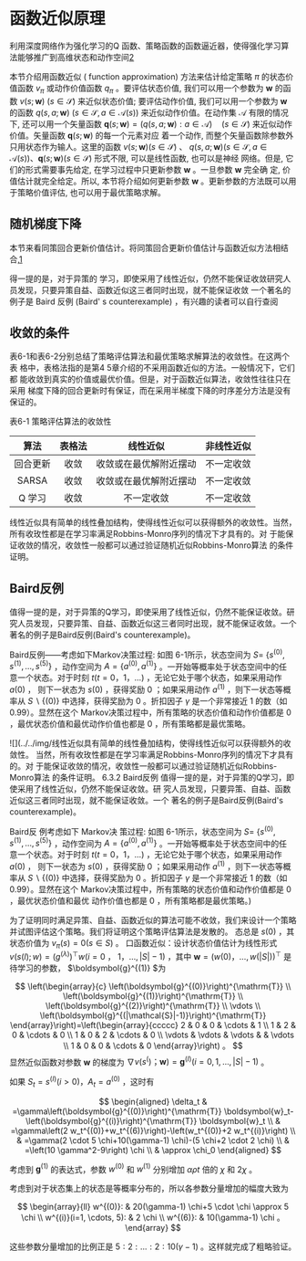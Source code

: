 

<!--
 * @version:
 * @Author:  StevenJokess（蔡舒起） https://github.com/StevenJokess
 * @Date: 2023-09-20 15:24:36
 * @LastEditors:  StevenJokess（蔡舒起） https://github.com/StevenJokess
 * @LastEditTime: 2023-10-06 21:25:57
 * @Description:
 * @Help me: make friends by a867907127@gmail.com and help me get some “foreign” things or service I need in life; 如有帮助，请资助，失业3年了。![支付宝收款码](https://github.com/StevenJokess/d2rl/blob/master/img/%E6%94%B6.jpg)
 * @TODO::
 * @Reference:
-->

# 函数近似原理

利用深度网络作为强化学习的Q 函数、策略函数的函数逼近器，使得强化学习算法能够推广到高维状态和动作空间[2]

本节介绍用函数近似 ( function approximation) 方法来估计给定策略 $\pi$ 的状态价值函数 $v_\pi$ 或动作价值函数 $q_\pi$ 。要评估状态价值, 我们可以用一个参数为 $\mathbf{w}$ 的函数 $v(s ; \mathbf{w})$ $(s \in \mathcal{S})$ 来近似状态价值; 要评估动作价值, 我们可以用一个参数为 $\mathbf{w}$ 的函数 $q(s, a ; \mathbf{w})$ $(s \in \mathcal{S}, a \in \mathcal{A}(s))$ 来近似动作价值。在动作集 $\mathcal{A}$ 有限的情况下, 还可以用一个矢量函数 $\mathbf{q}(s ; \mathbf{w})=(q(s, a ; \mathbf{w}): a \in \mathcal{A}) \quad(s \in \mathcal{S})$ 来近似动作价值。矢量函数 $\mathbf{q}(s ; \mathbf{w})$ 的每一个元素对应 着一个动作, 而整个矢量函数除参数外只用状态作为输人。这里的函数 $v(s ; \mathbf{w})(s \in \mathcal{S})$ 、 $q(s, a ; \mathbf{w})(s \in \mathcal{S}, a \in \mathcal{A}(s)) 、 \mathbf{q}(s ; \mathbf{w})(s \in \mathcal{S})$ 形式不限, 可以是线性函数, 也可以是神经 网络。但是, 它们的形式需要事先给定, 在学习过程中只更新参数 $\mathbf{w}$ 。一旦参数 $\mathbf{w}$ 完全确 定, 价值估计就完全给定。所以, 本节将介绍如何更新参数 $\mathbf{w}$ 。更新参数的方法既可以用于策略价值评估, 也可以用于最优策略求解。



## 随机梯度下降

本节来看同策回合更新价值估计。将同策回合更新价值估计与函数近似方法相结合,[1]

得一提的是，对于异策的 学习，即使采用了线性近似，仍然不能保证收敛研究人员发现，只要异策自益、函数近似这三者同时出现，就不能保证收敛 一个著名的例子是 Baird 反例 (Baird' s counterexample) ，有兴趣的读者可以自行查阅


## 收敛的条件

表6-1和表6-2分别总结了策略评估算法和最优策略求解算法的收敛性。在这两个表 格中，表格法指的是第4 5章介绍的不采用函数近似的方法。一般情况下，它们都 能收敛到真实的价值或最优价值。但是，对于函数近似算法，收敛性往往只在采用 梯度下降的回合更新时有保证，而在采用半梯度下降的时序差分方法是没有保证的。

表6-1 策略评估算法的收敛性

| 算法 | 表格法 | 线性近似 | 非线性近似 |
| :---: | :---: | :---: | :---: |
| 回合更新 | 收敛 | 收敛或在最优解附近摆动 | 不一定收敛 |
| SARSA | 收敛 | 收敛或在最优解附近摆动 | 不一定收敛 |
| Q 学习 | 收敛 | 不一定收敛 | 不一定收敛 |

线性近似具有简单的线性叠加结构，使得线性近似可以获得额外的收敛性。当然，所有收玫性都是在学习率满足Robbins-Monro序列的情况下才具有的。对 于能保证收敛的情况，收敛性一般都可以通过验证随机近似Robbins-Monro算法 的条件证明。


## Baird反例

值得一提的是，对于异策的Q学习，即使采用了线性近似，仍然不能保证收敛。研 究人员发现，只要异策、自益、函数近似这三者同时出现，就不能保证收敛。一个 著名的例子是Baird反例(Baird's counterexample)。

Baird反例——考虑如下Markov决策过程: 如图 6-1所示，状态空间为 $S=$ $\left\{s^{(0)}, s^{(1)}, \ldots, s^{(5)}\right\}$ ，动作空间为 $A=\left\{a^{(0)}, a^{(1)}\right\}$ 。一开始等概率处于状态空间中的任 意一个状态。对于时刻 $t(t=0 ， 1 ， \ldots)$ ，无论它处于哪个状态，如果采用动作 $a(0)$ ， 则下一状态为 $s(0)$ ，获得奖励 0 ；如果采用动作 $a^{(1)}$ ，则下一状态等概率从 $S \backslash\{(0)\}$ 中选择，获得奖励为 0 。折扣因子 $\gamma$ 是一个非常接近 1 的数（如0.99）。显然在这个 Markov决策过程中，所有策略的状态价值和动作价值都是 0 ，最优状态价值和最优动作价值也都是 0 ，所有策略都是最优策略。


![](../../img/线性近似具有简单的线性叠加结构，使得线性近似可以获得额外的收敛性。
当然，所有收玫性都是在学习率满足Robbins-Monro序列的情况下才具有的。对 于能保证收敛的情况，收敛性一般都可以通过验证随机近似Robbins-Monro算法 的条件证明。
6.3.2 Baird反例
值得一提的是，对于异策的Q学习，即使采用了线性近似，仍然不能保证收敛。研 究人员发现，只要异策、自益、函数近似这三者同时出现，就不能保证收敛。一个 著名的例子是Baird反例(Baird's counterexample)。

Baird反 例考虑如下 Markov决 策过程: 如图 6-1所示，状态空间为 $S=$ $\left\{s^{(0)}, s^{(1)}, \ldots, s^{(5)}\right\}$ ，动作空间为 $A=\left\{a^{(0)}, a^{(1)}\right\}$ 。一开始等概率处于状态空间中的任 意一个状态。对于时刻 $t(t=0 ， 1 ， \ldots)$ ，无论它处于哪个状态，如果采用动作 $a(0)$ ， 则下一状态为 $s(0)$ ，获得奖励 0 ；如果采用动作 $a^{(1)}$ ，则下一状态等概率从 $S \backslash\{(0)\}$ 中选择，获得奖励为 0 。折扣因子 $\gamma$ 是一个非常接近 1 的数（如0.99）。显然在这个 Markov决策过程中，所有策略的状态价值和动作价值都是 0 ，最优状态价值和最优 动作价值也都是 0 ，所有策略都是最优策略。)



为了证明同时满足异策、自益、函数近似的算法可能不收敛，我们来设计一个策略 并试图评估这个策略。我们将证明这个策略评估算法是发散的。 态总是 $s(0)$ ，其状态价值为 $v_\pi(s)=0(s \in S)$ 。
口函数近似：设计状态价值估计为线性形式 $v(s(l) ; w)=\left(g^{(\lambda)}\right)^{\top} w(i=0$ ， $1 ， \ldots,|S|-1)$ ，其中 $\boldsymbol{w}=(w(0) ， \ldots, w(|S|))^{\top}$ 是待学习的参数， $\boldsymbol{g}^{(1)} $为

$$
\left(\begin{array}{c}
\left(\boldsymbol{g}^{(0)}\right)^{\mathrm{T}} \\
\left(\boldsymbol{g}^{(1)}\right)^{\mathrm{T}} \\
\left(\boldsymbol{g}^{(2)}\right)^{\mathrm{T}} \\
\vdots \\
\left(\boldsymbol{g}^{(|\mathcal{S}|-1)}\right)^{\mathrm{T}}
\end{array}\right)=\left(\begin{array}{ccccc}
2 & 0 & 0 & \cdots & 1 \\
1 & 2 & 0 & \cdots & 0 \\
1 & 0 & 2 & \cdots & 0 \\
\vdots & \vdots & \vdots & & \vdots \\
1 & 0 & 0 & \cdots & 0
\end{array}\right) 。
$$
显然近似函数对参数 $\boldsymbol{w}$ 的梯度为 $\left.\nabla v\left(s^{(}\right) ； \boldsymbol{w}\right)=\boldsymbol{g}^{(I)}(i=0,1, \ldots,|S|-1)$ 。


如果 $S_t=s^{(I)}(i>0) ， A_t=a^{(0)}$ ，这时有

$$
\begin{aligned}
\delta_t & =\gamma\left(\boldsymbol{g}^{(0)}\right)^{\mathrm{T}} \boldsymbol{w}_t-\left(\boldsymbol{g}^{(i)}\right)^{\mathrm{T}} \boldsymbol{w}_t \\
& =\gamma\left(2 w_t^{(0)}+w_t^{(6)}\right)-\left(w_t^{(0)}+2 w_t^{(i)}\right) \\
& =\gamma(2 \cdot 5 \chi+10(\gamma-1) \chi)-(5 \chi+2 \cdot 2 \chi) \\
& =\left(10 \gamma^2-9\right) \chi \\
& \approx \chi_0
\end{aligned}
$$

考虑到 $\boldsymbol{g}^{(1)}$ 的表达式，参数 $w^{(0)}$ 和 $w^{(1)}$ 分别增加 $\alpha \rho t$ 倍的 $\chi$ 和 $2 \chi$ 。

考虑到对于状态集上的状态是等概率分布的，所以各参数分量增加的幅度大致为

$$
\begin{array}{ll}
w^{(0)}: & 20(\gamma-1) \chi+5 \cdot \chi \approx 5 \chi \\
w^{(i)}(i=1, \cdots, 5): & 2 \chi \\
w^{(6)}: & 10(\gamma-1) \chi 。
\end{array}
$$

这些参数分量增加的比例正是 $5: 2: . . .: 2: 10(\gamma-1)$ 。这样就完成了粗略验证。




[1]: E:/BaiduNetdiskDownload/%E3%80%8A%E5%BC%BA%E5%8C%96%E5%AD%A6%E4%B9%A0%E5%8E%9F%E7%90%86%E4%B8%8Epython%E5%AE%9E%E7%8E%B0%E3%80%8BPDF+%E6%BA%90%E4%BB%A3%E7%A0%81/%E3%80%8A%E5%BC%BA%E5%8C%96%E5%AD%A6%E4%B9%A0%E5%8E%9F%E7%90%86%E4%B8%8Epython%E5%AE%9E%E7%8E%B0%E3%80%8BPDF+%E6%BA%90%E4%BB%A3%E7%A0%81/%E3%80%8A%E5%BC%BA%E5%8C%96%E5%AD%A6%E4%B9%A0%E5%8E%9F%E7%90%86%E4%B8%8Epython%E5%AE%9E%E7%8E%B0%E3%80%8BPDF+%E6%BA%90%E4%BB%A3%E7%A0%81/%E3%80%8A%E5%BC%BA%E5%8C%96%E5%AD%A6%E4%B9%A0%E5%8E%9F%E7%90%86%E4%B8%8Epython%E5%AE%9E%E7%8E%B0%E3%80%8B.pdf
[2]: https://cardwing.github.io/files/131270027-%E4%BE%AF%E8%B7%83%E5%8D%97-%E9%99%88%E6%98%A5%E6%9E%97.pdf
[3]: https://weread.qq.com/web/reader/85532b40813ab82d4g017246k64232b60230642e92efb54c
